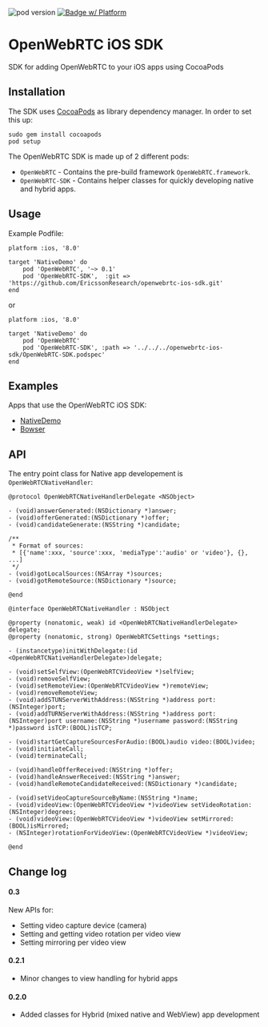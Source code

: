 ![pod version](https://img.shields.io/cocoapods/v/OpenWebRTC.svg) [![Badge w/ Platform](http://img.shields.io/cocoapods/p/OpenWebRTC.svg?style=flat)](https://cocoadocs.org/docsets/OpenWebRTC)

# OpenWebRTC iOS SDK
SDK for adding OpenWebRTC to your iOS apps using CocoaPods

## Installation

The SDK uses [CocoaPods](http://cocoapods.org) as library dependency manager. In order to set this up:

    sudo gem install cocoapods
    pod setup

The OpenWebRTC SDK is made up of 2 different pods:

* `OpenWebRTC` - Contains the pre-build framework `OpenWebRTC.framework`.
* `OpenWebRTC-SDK` - Contains helper classes for quickly developing native and hybrid apps. 

## Usage
Example Podfile:
```
platform :ios, '8.0'

target 'NativeDemo' do
    pod 'OpenWebRTC', '~> 0.1'
    pod 'OpenWebRTC-SDK',  :git => 'https://github.com/EricssonResearch/openwebrtc-ios-sdk.git'
end
```
or
```
platform :ios, '8.0'

target 'NativeDemo' do
    pod 'OpenWebRTC'
    pod 'OpenWebRTC-SDK', :path => '../../../openwebrtc-ios-sdk/OpenWebRTC-SDK.podspec'
end
```

## Examples
Apps that use the OpenWebRTC iOS SDK:
* [NativeDemo](https://github.com/EricssonResearch/openwebrtc-examples/tree/master/ios/NativeDemo)
* [Bowser](https://github.com/EricssonResearch/bowser)

## API
The entry point class for Native app developement is `OpenWebRTCNativeHandler`:

```
@protocol OpenWebRTCNativeHandlerDelegate <NSObject>

- (void)answerGenerated:(NSDictionary *)answer;
- (void)offerGenerated:(NSDictionary *)offer;
- (void)candidateGenerate:(NSString *)candidate;

/**
 * Format of sources:
 * [{'name':xxx, 'source':xxx, 'mediaType':'audio' or 'video'}, {}, ...]
 */
- (void)gotLocalSources:(NSArray *)sources;
- (void)gotRemoteSource:(NSDictionary *)source;

@end

@interface OpenWebRTCNativeHandler : NSObject

@property (nonatomic, weak) id <OpenWebRTCNativeHandlerDelegate> delegate;
@property (nonatomic, strong) OpenWebRTCSettings *settings;

- (instancetype)initWithDelegate:(id <OpenWebRTCNativeHandlerDelegate>)delegate;

- (void)setSelfView:(OpenWebRTCVideoView *)selfView;
- (void)removeSelfView;
- (void)setRemoteView:(OpenWebRTCVideoView *)remoteView;
- (void)removeRemoteView;
- (void)addSTUNServerWithAddress:(NSString *)address port:(NSInteger)port;
- (void)addTURNServerWithAddress:(NSString *)address port:(NSInteger)port username:(NSString *)username password:(NSString *)password isTCP:(BOOL)isTCP;

- (void)startGetCaptureSourcesForAudio:(BOOL)audio video:(BOOL)video;
- (void)initiateCall;
- (void)terminateCall;

- (void)handleOfferReceived:(NSString *)offer;
- (void)handleAnswerReceived:(NSString *)answer;
- (void)handleRemoteCandidateReceived:(NSDictionary *)candidate;

- (void)setVideoCaptureSourceByName:(NSString *)name;
- (void)videoView:(OpenWebRTCVideoView *)videoView setVideoRotation:(NSInteger)degrees;
- (void)videoView:(OpenWebRTCVideoView *)videoView setMirrored:(BOOL)isMirrored;
- (NSInteger)rotationForVideoView:(OpenWebRTCVideoView *)videoView;

@end
```

## Change log
#### 0.3
New APIs for:
* Setting video capture device (camera)
* Setting and getting video rotation per video view
* Setting mirroring per video view

#### 0.2.1
* Minor changes to view handling for hybrid apps

#### 0.2.0
* Added classes for Hybrid (mixed native and WebView) app development
